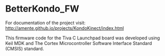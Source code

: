 BetterKondo_FW
==============
For documentation of the project visit: http://amente.github.io/projects/KondoKinect/index.html

This firmware code for the Tiva C Launchpad board was developed
using Keil MDK and The Cortex Microcontroller Software Interface Standard (CMSIS) standard.

